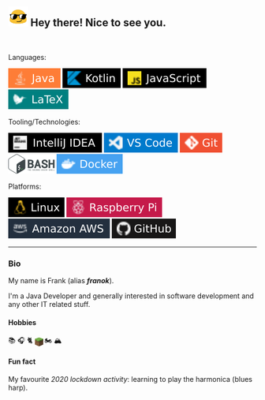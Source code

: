 <h2><img src="./resource/img/blob-cool.gif" width="40"/> Hey there! Nice to see you.</h2>

<br>

Languages:

![java](./resource/badges/java-badge.svg)
![kotlin](./resource/badges/kotlin-badge.svg)
![javascript](./resource/badges/js-badge.svg)
![LaTeX](./resource/badges/latex-badge.svg)

Tooling/Technologies:

![intelliJ](./resource/badges/intellij-badge.svg)
![vscode](./resource/badges/vscode-badge.svg)
![git](./resource/badges/git-badge.svg)
![bash](./resource/badges/bash-badge.svg)
![docker](./resource/badges/docker-badge.svg)
<!-- ![postgresql](./resource/badges/postgres-badge.svg)-->
<!-- ![postman](./resource/badges/postman-badge.svg)-->

Platforms:

![linux](./resource/badges/linux-badge.svg)
![raspberry](./resource/badges/raspberry-pi-badge.svg)
![aws](./resource/badges/aws-badge.svg)
![GitHub](./resource/badges/github-badge.svg)

---

### Bio
My name is Frank (alias _**franok**_).

I'm a Java Developer and generally interested in software development and any other IT related stuff.

#### Hobbies
:books: :headphones: :cat2: <sub><sub> <img src="./resource/img/minecraft.png" width="17"/> </sub></sub> :motorcycle: :mountain_snow:

#### Fun fact
My favourite _2020 lockdown activity_: learning to play the harmonica (blues harp).





<!-- Note: If you can see this on https://github.wdf.sap.corp/D062575 this means that the GitHub Profile Readme Feature is active on GH-enterprise! -->
<!-- Inspired by/icons found at: https://github.com/abhisheknaiidu/awesome-github-profile-readme#badges- -->
<!-- https://docs.github.com/en/free-pro-team@latest/github/authenticating-to-github/about-anonymized-image-urls -->


<!--
**franok/franok** is a ✨ _special_ ✨ repository because its `README.md` (this file) appears on your GitHub profile.

Here are some ideas to get you started:

- 🔭 I’m currently working on ...
- 🌱 I’m currently learning ...
- 👯 I’m looking to collaborate on ...
- 🤔 I’m looking for help with ...
- 💬 Ask me about ...
- 📫 How to reach me: ...
- 😄 Pronouns: ...
- ⚡ Fun fact: ...
-->
